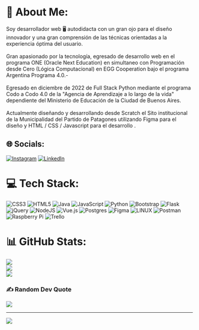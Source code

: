 # 💫 About Me:
Soy desarrollador web 🖥️ autodidacta con un gran ojo para el diseño innovador y una gran comprensión de las técnicas orientadas a la experiencia óptima del usuario.<br><br>Gran apasionado por la tecnología, egresado de desarrollo web en el programa ONE (Oracle Next Education) en simultaneo con Programación desde Cero (Lógica Computacional) en EGG Cooperation bajo el programa Argentina Programa 4.0.-<br><br>Egresado en diciembre de 2022 de Full Stack Python mediante el programa Codo a Codo 4.0 de la "Agencia de Aprendizaje a lo largo de la vida" dependiente del Ministerio de Educación de la Ciudad de Buenos Aires. <br><br> Actualmente diseñando y desarrollando desde Scratch el Sito institucional de la Municipalidad del Partido de Patagones utilizando Figma para el diseño y HTML / CSS / Javascript para el desarrollo .


## 🌐 Socials:
[![Instagram](https://img.shields.io/badge/Instagram-%23E4405F.svg?logo=Instagram&logoColor=white)](https://instagram.com/https://www.instagram.com/presta.matias/) [![LinkedIn](https://img.shields.io/badge/LinkedIn-%230077B5.svg?logo=linkedin&logoColor=white)](https://linkedin.com/in/https://www.linkedin.com/in/matias-presta/) 

# 💻 Tech Stack:
![CSS3](https://img.shields.io/badge/css3-%231572B6.svg?style=for-the-badge&logo=css3&logoColor=white) ![HTML5](https://img.shields.io/badge/html5-%23E34F26.svg?style=for-the-badge&logo=html5&logoColor=white) ![Java](https://img.shields.io/badge/java-%23ED8B00.svg?style=for-the-badge&logo=java&logoColor=white) ![JavaScript](https://img.shields.io/badge/javascript-%23323330.svg?style=for-the-badge&logo=javascript&logoColor=%23F7DF1E) ![Python](https://img.shields.io/badge/python-3670A0?style=for-the-badge&logo=python&logoColor=ffdd54) ![Bootstrap](https://img.shields.io/badge/bootstrap-%23563D7C.svg?style=for-the-badge&logo=bootstrap&logoColor=white) ![Flask](https://img.shields.io/badge/flask-%23000.svg?style=for-the-badge&logo=flask&logoColor=white)  ![jQuery](https://img.shields.io/badge/jquery-%230769AD.svg?style=for-the-badge&logo=jquery&logoColor=white) ![NodeJS](https://img.shields.io/badge/node.js-6DA55F?style=for-the-badge&logo=node.js&logoColor=white) ![Vue.js](https://img.shields.io/badge/vuejs-%2335495e.svg?style=for-the-badge&logo=vuedotjs&logoColor=%234FC08D)  ![Postgres](https://img.shields.io/badge/postgres-%23316192.svg?style=for-the-badge&logo=postgresql&logoColor=white) 	![Figma](https://img.shields.io/badge/figma-%23F24E1E.svg?style=for-the-badge&logo=figma&logoColor=white) ![LINUX](https://img.shields.io/badge/Linux-FCC624?style=for-the-badge&logo=linux&logoColor=black)  ![Postman](https://img.shields.io/badge/Postman-FF6C37?style=for-the-badge&logo=postman&logoColor=white) ![Raspberry Pi](https://img.shields.io/badge/-RaspberryPi-C51A4A?style=for-the-badge&logo=Raspberry-Pi) ![Trello](https://img.shields.io/badge/Trello-%23026AA7.svg?style=for-the-badge&logo=Trello&logoColor=white)
# 📊 GitHub Stats:
![](https://github-readme-stats.vercel.app/api?username=MPre2&theme=dark&hide_border=false&include_all_commits=true&count_private=true)<br/>
![](https://github-readme-streak-stats.herokuapp.com/?user=MPre2&theme=dark&hide_border=false)<br/>
![](https://github-readme-stats.vercel.app/api/top-langs/?username=MPre2&theme=dark&hide_border=false&include_all_commits=true&count_private=true&layout=compact)

### ✍️ Random Dev Quote
![](https://quotes-github-readme.vercel.app/api?type=horizontal&theme=radical)

---
[![](https://visitcount.itsvg.in/api?id=MPre2&icon=0&color=0)](https://visitcount.itsvg.in)

<!-- Proudly created with GPRM ( https://gprm.itsvg.in ) -->
